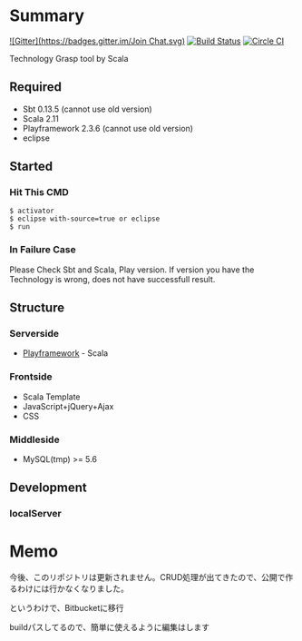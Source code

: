 # Summary
[![Gitter](https://badges.gitter.im/Join Chat.svg)](https://gitter.im/pollseed/techgraspfy?utm_source=badge&utm_medium=badge&utm_campaign=pr-badge&utm_content=badge)
[![Build Status](https://travis-ci.org/pollseed/techgraspfy.svg)](https://travis-ci.org/pollseed/techgraspfy)
[![Circle CI](https://circleci.com/gh/pollseed/techgraspfy.svg?style=svg)](https://circleci.com/gh/pollseed/techgraspfy)

Technology Grasp tool by Scala

## Required
* Sbt 0.13.5 (cannot use old version)
* Scala 2.11
* Playframework 2.3.6 (cannot use old version)
* eclipse
 
## Started

### Hit This CMD

```
$ activator
$ eclipse with-source=true or eclipse
$ run
```
### In Failure Case
Please Check Sbt and Scala, Play version. If version you have the Technology is wrong, does not have successfull result.

## Structure

### Serverside
* [Playframework](https://www.playframework.com/) - Scala

### Frontside
* Scala Template
* JavaScript+jQuery+Ajax
* CSS
 
### Middleside
* MySQL(tmp) >= 5.6

## Development

### localServer

# Memo
今後、このリポジトリは更新されません。CRUD処理が出てきたので、公開で作るわけには行かなくなりました。

というわけで、Bitbucketに移行

buildパスしてるので、簡単に使えるように編集はします
